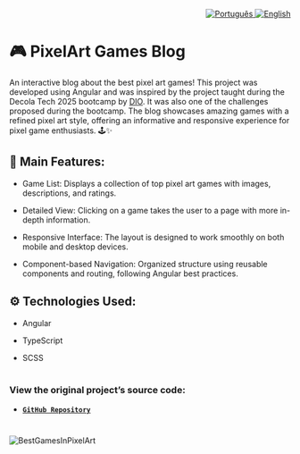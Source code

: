 <p align="right">
  <a href="README.md">
    <img src="https://img.icons8.com/?size=60&id=iHI2gDXCsMzH&format=png&color=000000" alt="Português" />
  </a>
  <a href="README.en.md">
    <img src="https://img.icons8.com/?size=60&id=yzSggttkqLf4&format=png&color=000000" alt="English" />
  </a>
</p>

# 🎮 PixelArt Games Blog
An interactive blog about the best pixel art games! This project was developed using Angular and was inspired by the project taught during the Decola Tech 2025 bootcamp by <a href="https://web.dio.me/home">DIO</a>. It was also one of the challenges proposed during the bootcamp. The blog showcases amazing games with a refined pixel art style, offering an informative and responsive experience for pixel game enthusiasts. 🕹️✨

## 📌 Main Features:
- Game List: Displays a collection of top pixel art games with images, descriptions, and ratings.

- Detailed View: Clicking on a game takes the user to a page with more in-depth information.

- Responsive Interface: The layout is designed to work smoothly on both mobile and desktop devices.

- Component-based Navigation: Organized structure using reusable components and routing, following Angular best practices.

## ⚙️ Technologies Used:
- Angular

- TypeScript

- SCSS
#
### View the original project’s source code:
- <a href="https://github.com/felipeAguiarCode/angular-blog">**`GitHub Repository`**</a>
#
![BestGamesInPixelArt](https://github.com/user-attachments/assets/4eaf8e76-f48f-4b62-b172-1203ac07275b)
